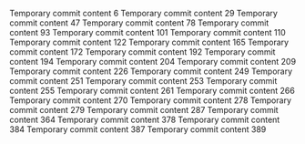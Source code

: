 Temporary commit content 6
Temporary commit content 29
Temporary commit content 47
Temporary commit content 78
Temporary commit content 93
Temporary commit content 101
Temporary commit content 110
Temporary commit content 122
Temporary commit content 165
Temporary commit content 172
Temporary commit content 192
Temporary commit content 194
Temporary commit content 204
Temporary commit content 209
Temporary commit content 226
Temporary commit content 249
Temporary commit content 251
Temporary commit content 253
Temporary commit content 255
Temporary commit content 261
Temporary commit content 266
Temporary commit content 270
Temporary commit content 278
Temporary commit content 279
Temporary commit content 287
Temporary commit content 364
Temporary commit content 378
Temporary commit content 384
Temporary commit content 387
Temporary commit content 389
